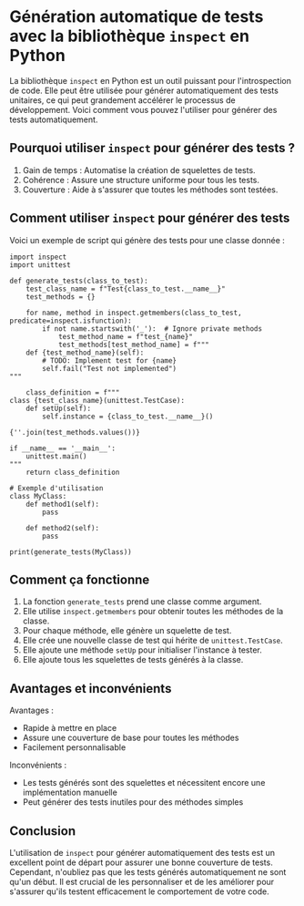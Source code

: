 # Génération automatique de tests avec la bibliothèque `inspect` en Python

La bibliothèque `inspect` en Python est un outil puissant pour l'introspection de code. Elle peut être utilisée pour générer automatiquement des tests unitaires, ce qui peut grandement accélérer le processus de développement. Voici comment vous pouvez l'utiliser pour générer des tests automatiquement.

## Pourquoi utiliser `inspect` pour générer des tests ?

1. Gain de temps : Automatise la création de squelettes de tests.
2. Cohérence : Assure une structure uniforme pour tous les tests.
3. Couverture : Aide à s'assurer que toutes les méthodes sont testées.

## Comment utiliser `inspect` pour générer des tests

Voici un exemple de script qui génère des tests pour une classe donnée :

```
import inspect
import unittest

def generate_tests(class_to_test):
    test_class_name = f"Test{class_to_test.__name__}"
    test_methods = {}

    for name, method in inspect.getmembers(class_to_test, predicate=inspect.isfunction):
        if not name.startswith('_'):  # Ignore private methods
            test_method_name = f"test_{name}"
            test_methods[test_method_name] = f"""
    def {test_method_name}(self):
        # TODO: Implement test for {name}
        self.fail("Test not implemented")
"""

    class_definition = f"""
class {test_class_name}(unittest.TestCase):
    def setUp(self):
        self.instance = {class_to_test.__name__}()

{''.join(test_methods.values())}

if __name__ == '__main__':
    unittest.main()
"""
    return class_definition

# Exemple d'utilisation
class MyClass:
    def method1(self):
        pass

    def method2(self):
        pass

print(generate_tests(MyClass))
```

## Comment ça fonctionne

1. La fonction `generate_tests` prend une classe comme argument.
2. Elle utilise `inspect.getmembers` pour obtenir toutes les méthodes de la classe.
3. Pour chaque méthode, elle génère un squelette de test.
4. Elle crée une nouvelle classe de test qui hérite de `unittest.TestCase`.
5. Elle ajoute une méthode `setUp` pour initialiser l'instance à tester.
6. Elle ajoute tous les squelettes de tests générés à la classe.

## Avantages et inconvénients

Avantages :
- Rapide à mettre en place
- Assure une couverture de base pour toutes les méthodes
- Facilement personnalisable

Inconvénients :
- Les tests générés sont des squelettes et nécessitent encore une implémentation manuelle
- Peut générer des tests inutiles pour des méthodes simples

## Conclusion

L'utilisation de `inspect` pour générer automatiquement des tests est un excellent point de départ pour assurer une bonne couverture de tests. Cependant, n'oubliez pas que les tests générés automatiquement ne sont qu'un début. Il est crucial de les personnaliser et de les améliorer pour s'assurer qu'ils testent efficacement le comportement de votre code.